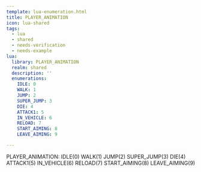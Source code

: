 ```yaml
---
template: lua-enumeration.html
title: PLAYER_ANIMATION
icon: lua-shared
tags:
  - lua
  - shared
  - needs-verification
  - needs-example
lua:
  library: PLAYER_ANIMATION
  realm: shared
  description: ''
  enumerations:
    IDLE: 0
    WALK: 1
    JUMP: 2
    SUPER_JUMP: 3
    DIE: 4
    ATTACK1: 5
    IN_VEHICLE: 6
    RELOAD: 7
    START_AIMING: 8
    LEAVE_AIMING: 9

---
```


<div class="lua__search__keywords">
PLAYER_ANIMATION: IDLE(0) WALK(1) JUMP(2) SUPER_JUMP(3) DIE(4) ATTACK1(5) IN_VEHICLE(6) RELOAD(7) START_AIMING(8) LEAVE_AIMING(9)
</div>
